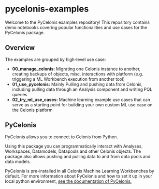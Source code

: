 # pycelonis-examples

Welcome to the PyCelonis examples repository!
This repository contains demo notebooks covering popular functionalities and use cases for the PyCelonis package.

## Overview

The examples are grouped by high-level use case:

- **00_manage_celonis:** Migrating one Celonis instance to another, creating backups of objects, misc. interactions with platform (e.g. triggering a ML Workbench execution from another tool)
- **01_use_pycelonis:** Mainly Pulling and pushing data from Celonis, including pulling data through an Analysis component and writing PQL queries
- **02_try_ml_use_cases:** Machine learning example use cases that can serve as a starting point for building your own custom ML use case on the Celonis platform

## PyCelonis

PyCelonis allows you to connect to Celonis from Python.

Using this package you can programmatically interact with Analyses, Workspaces, Datamodels, Datapools and other Celonis objects.
The package also allows pushing and pulling data to and from data pools and data models.

PyCelonis is pre-installed in all Celonis Machine Learning Workbenches by default.
For more information about PyCelonis and how to set it up in your local python environment, [see the documentation of PyCelonis.](https://celonis.github.io/pycelonis/)
